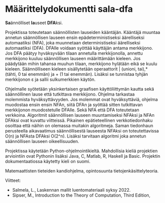 # Määrittelydokumentti sala-dfa

**Sa**ännölliset **la**useet **DFA**ksi.

Projektissa toteutetaan säännöllisten lauseiden kääntäjän. Kääntäjä muuntaa annetun säännöllisen lauseen ensin epädeterministiseksi äärelliseksi automaatiksi (NFA), joka muunnetaan deterministiseksi äärelliseksi automaatiksi (DFA). DFAlle voidaan syöttää käyttäjän antama merkkijono. Jos DFA päätyy hyväksyvään tilaan annetulla merkkijonolla, annettu merkkijono kuuluu säännöllisen lauseen määrittämään kieleen. Jos päädytään mihin tahansa muuhun tilaan, merkkijono hylätään eikä se kuulu kieleen. Säännölliseen kieleen sisällytetään operaattorit | (unioni, tai),* (tähti, 0 tai enemmän) ja + (1 tai enemmän). Lisäksi se tunnistaa tyhjän merkkijonon ε ja sallii sulkumerkkien käytön.

Ohjelmalle syötetään yksinkertaisen graafisen käyttöliittymän kautta sekä säännöllinen lause että tutkittava merkkijono. Ohjelma tarkastaa molemmista hyväksyttävyyden. Jos molemmat ovat hyväksyttäviä, ohjelma muodostaa ensin ensin NFAn, siitä DFAn ja syöttää sitten tutkittavan merkkijonon muodostetulle DFAlle. Sekä NFA että DFA toteutetaan verkkoina. Algoritmit säännöllisen lauseen muuntamiseksi NFAksi ja NFAn DFAksi ovat kuvattu viitteissä. Pikainen epätieteellinen verkkotiedonhaku osoittaa että näihin on olemassa muitakin algoritmeja. Saman tiedonhaun perusteella aikavaatimus säännöllisestä lauseesta NFAksi on toteutettavissa O(n) ja NFAsta DFAksi O(2^n). Lisäksi tarvitaan algoritmi joka annetun säännöllisen lauseen oikeellisuuden. 

Projektissa käytetään Python-ohjelmointikieltä. Mahdollisia kieliä projektien arviointiin ovat Pythonin lisäksi Java, C, Matlab, R, Haskell ja Basic. Projektin dokumentaatiossa käytetty kieli on suomi.

Matemaattisten tieteiden kandiohjelma, opintosuunta tietojenkäsittelyteoria.

Viitteet:
- Salmela, L., Laskennan mallit luentomateriaali syksy 2022.
- Sipser, M., Introduction to the Theory of Computation, Third Edition,
